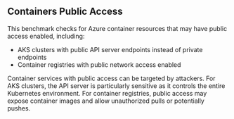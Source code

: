 ## Containers Public Access

This benchmark checks for Azure container resources that may have public access enabled, including:

- AKS clusters with public API server endpoints instead of private endpoints
- Container registries with public network access enabled

Container services with public access can be targeted by attackers. For AKS clusters, the API server is particularly sensitive as it controls the entire Kubernetes environment. For container registries, public access may expose container images and allow unauthorized pulls or potentially pushes. 